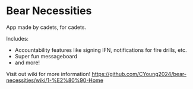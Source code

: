 # Bear Necessities

App made by cadets, for cadets.

Includes:

- Accountability features like signing IFN, notifications for fire drills, etc.
- Super fun messageboard
- and more!

Visit out wiki for more information! https://github.com/CYoung2024/bear-necessities/wiki/1-%E2%80%90-Home
